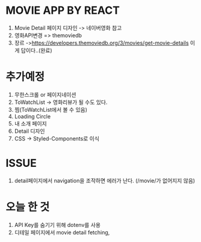 # MOVIE APP BY REACT

 1. Movie Detail 페이지 디자인 -> 네이버영화 참고
 2. 영화API변경 => themoviedb
 3. 장르 ->https://developers.themoviedb.org/3/movies/get-movie-details 이게 답이다..(완료)


# 추가예정
 1. 무한스크롤 or 페이지네이션
 2. ToWatchList -> 영화리뷰가 될 수도 있다.
 3. 찜(ToWatchList에서 볼 수 있음)
 4. Loading Circle
 5. 내 소개 페이지
 6. Detail 디자인
 7. CSS ->  Styled-Components로 이식



# ISSUE
 1. detail페이지에서 navigation을 조작하면 에러가 난다. (/movie/가 없어지지 않음)


# 오늘 한 것
  1. API Key를 숨기기 위해 dotenv를 사용
  2. 디테일 페이지에서 movie detail fetching, 

